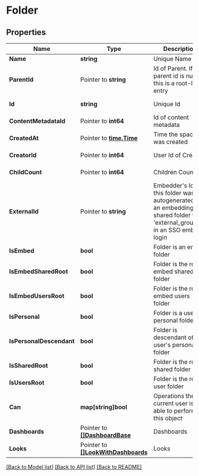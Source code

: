 # Folder

## Properties

Name | Type | Description | Notes
------------ | ------------- | ------------- | -------------
**Name** | **string** | Unique Name | 
**ParentId** | Pointer to **string** | Id of Parent. If the parent id is null, this is a root-level entry | [optional] 
**Id** | **string** | Unique Id | [optional] [readonly] 
**ContentMetadataId** | Pointer to **int64** | Id of content metadata | [optional] [readonly] 
**CreatedAt** | Pointer to [**time.Time**](time.Time.md) | Time the space was created | [optional] [readonly] 
**CreatorId** | Pointer to **int64** | User Id of Creator | [optional] [readonly] 
**ChildCount** | Pointer to **int64** | Children Count | [optional] [readonly] 
**ExternalId** | Pointer to **string** | Embedder&#39;s Id if this folder was autogenerated as an embedding shared folder via &#39;external_group_id&#39; in an SSO embed login | [optional] [readonly] 
**IsEmbed** | **bool** | Folder is an embed folder | [optional] [readonly] 
**IsEmbedSharedRoot** | **bool** | Folder is the root embed shared folder | [optional] [readonly] 
**IsEmbedUsersRoot** | **bool** | Folder is the root embed users folder | [optional] [readonly] 
**IsPersonal** | **bool** | Folder is a user&#39;s personal folder | [optional] [readonly] 
**IsPersonalDescendant** | **bool** | Folder is descendant of a user&#39;s personal folder | [optional] [readonly] 
**IsSharedRoot** | **bool** | Folder is the root shared folder | [optional] [readonly] 
**IsUsersRoot** | **bool** | Folder is the root user folder | [optional] [readonly] 
**Can** | **map[string]bool** | Operations the current user is able to perform on this object | [optional] [readonly] 
**Dashboards** | Pointer to [**[]DashboardBase**](DashboardBase.md) | Dashboards | [optional] [readonly] 
**Looks** | Pointer to [**[]LookWithDashboards**](LookWithDashboards.md) | Looks | [optional] [readonly] 

[[Back to Model list]](../README.md#documentation-for-models) [[Back to API list]](../README.md#documentation-for-api-endpoints) [[Back to README]](../README.md)


